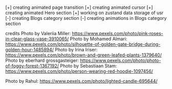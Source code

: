 [+] creating animated page transition
[+] creating animated cursor
[+] creating animated Hero section
[+] working on zustand data storage of usr
[-] creating Blogs category section
[-] creating animations in Blogs category section

credits
Photo by Valeriia Miller: https://www.pexels.com/photo/pink-roses-in-clear-glass-vase-3910065/
Photo by Mohamed Almari: https://www.pexels.com/photo/silhouette-of-golden-gate-bridge-during-golden-hour-1485894/
Photo by Irina Iriser: https://www.pexels.com/photo/brown-and-green-leafed-plants-1379640/
Photo by eberhard grossgasteiger: https://www.pexels.com/photo/photo-of-foggy-forest-1367192/
Photo by Sebastiaan Stam: https://www.pexels.com/photo/person-wearing-red-hoodie-1097456/

Photo by Rahul: https://www.pexels.com/photo/lighted-candle-695644/
